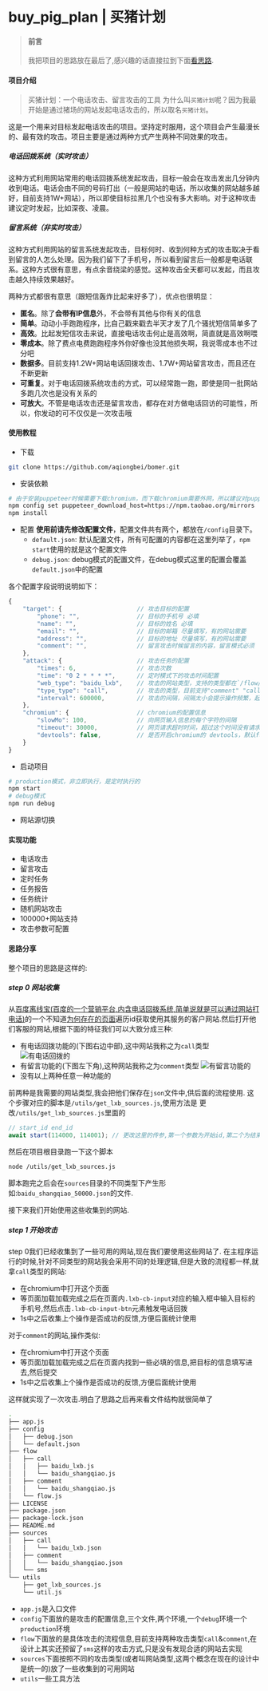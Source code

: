 # buy_pig_plan | 买猪计划
> #### 前言
> 我把项目的思路放在最后了,感兴趣的话直接拉到下面[看思路](https://github.com/aqiongbei/buy_pig_plan#思路分享).

#### 项目介绍

> 买猪计划：一个电话攻击、留言攻击的工具
> 为什么叫`买猪计划`呢？因为我最开始是通过猪场的网站发起电话攻击的，所以取名`买猪计划`。

这是一个用来对目标发起电话攻击的项目。坚持定时服用，这个项目会产生最漫长的、最有效的攻击。项目主要是通过两种方式产生两种不同效果的攻击。

##### 电话回拨系统（实时攻击）
这种方式利用网站常用的电话回拨系统发起攻击，目标一般会在攻击发出几分钟内收到电话。电话会由不同的号码打出（一般是网站的电话，所以收集的网站越多越好，目前支持1W+网站），所以即使目标拉黑几个也没有多大影响。对于这种攻击建议定时发起，比如深夜、凌晨。

##### 留言系统（非实时攻击）
这种方式利用网站的留言系统发起攻击，目标何时、收到何种方式的攻击取决于看到留言的人怎么处理。因为我们留下了手机号，所以看到留言后一般都是电话联系。这种方式很有意思，有点余音绕梁的感觉。这种攻击全天都可以发起，而且攻击越久持续效果越好。

两种方式都很有意思（跟短信轰炸比起来好多了），优点也很明显：

- **匿名**。除了**会带有IP信息**外，不会带有其他与你有关的信息
- **简单**。动动小手跑跑程序，比自己戳来戳去半天才发了几个骚扰短信简单多了
- **高效**。比起发短信攻击来说，直接电话攻击何止是高效啊，简直就是高效啊喂
- **零成本**。除了费点电费跑跑程序外你好像也没其他损失啊，我说零成本也不过分吧
- **数据多**。目前支持1.2W+网站电话回拨攻击、1.7W+网站留言攻击，而且还在不断更新
- **可重复**。对于电话回拨系统攻击的方式，可以经常跑一跑，即使是同一批网站多跑几次也是没有关系的
- **可放大**。不管是电话攻击还是留言攻击，都存在对方做电话回访的可能性，所以，你发动的可不仅仅是一次攻击哦

#### 使用教程

- 下载
```sh
git clone https://github.com/aqiongbei/bomer.git
```

- 安装依赖

```sh
# 由于安装puppeteer时候需要下载chromium，而下载chromium需要外网，所以建议对puppeteer使用国内镜像下载，加上下面这句
npm config set puppeteer_download_host=https://npm.taobao.org/mirrors
npm install
```

- 配置
**使用前请先修改配置文件**，配置文件共有两个，都放在`/config`目录下。
    - `default.json`: 默认配置文件，所有可配置的内容都在这里列举了，`npm start`使用的就是这个配置文件
    - `debug.json`: debug模式的配置文件，在debug模式这里的配置会覆盖`default.json`中的配置

各个配置字段说明说明如下：
```js
{
    "target": {                     // 攻击目标的配置
        "phone": "",                // 目标的手机号 必填
        "name": "",                 // 目标的姓名 必填
        "email": "",                // 目标的邮箱 尽量填写，有的网站需要
        "address": "",              // 目标的地址 尽量填写，有的网站需要
        "comment": "",              // 留言攻击时候留言的内容，留言模式必须
    },
    "attack": {                     // 攻击任务的配置
        "times": 6,                 // 攻击次数
        "time": "0 2 * * * *",      // 定时模式下的攻击时间配置
        "web_type": "baidu_lxb",    // 攻击的网站类型，支持的类型都在`/flow/flow.js`中定义
        "type_type": "call",        // 攻击的类型，目前支持"comment" "call"两种
        "interval": 600000,         // 攻击的间隔，间隔太小会提示操作频繁，起不到攻击作用，默认60s
    },
    "chromium": {                   // chromium的配置信息
        "slowMo": 100,              // 向网页输入信息的每个字符的间隔
        "timeout": 30000,           // 网页请求超时时间，超过这个时间没有请求完成，这个任务就算失败
        "devtools": false,          // 是否开启chromium的 devtools，默认false就好
    }
}
```

- 启动项目
```sh
# production模式，非立即执行，是定时执行的
npm start
# debug模式
npm run debug
```

- 网站源切换
#### 实现功能

- 电话攻击
- 留言攻击
- 定时任务
- 任务报告
- 任务统计
- 随机网站攻击
- 100000+网站支持
- 攻击参数可配置

#### 思路分享
整个项目的思路是这样的:
##### step 0 网站收集
从[百度离线宝(百度的一个营销平台,内含电话回拨系统,简单说就是可以通过网站打电话)](https://lxb.baidu.com/lxb/index.html)的一个不知道[为何存在的页面](http://lxbjs.baidu.com/cb/url/show?f=56&id=1)遍历id获取使用其服务的客户网站.然后打开他们客服的网站,根据下面的特征我们可以大致分成三种:
- 有电话回拨功能的(下图右边中部),这中网站我称之为`call`类型
![有电话回拨的](./images/call.png)
- 有留言功能的(下图左下角),这种网站我称之为`comment`类型
![有留言功能的](./images/comment.png)
- 没有以上两种任意一种功能的

前两种是我需要的网站类型,我会把他们保存在`json`文件中,供后面的流程使用.
这个步骤对应的脚本是`/utils/get_lxb_sources.js`,使用方法是
更改`/utils/get_lxb_sources.js`里面的
```js
// start_id end_id
await start(114000, 114001); // 更改这里的传参,第一个参数为开始id,第二个为结束id,这里建议start_id和end_id相差10000最好
```
然后在项目根目录跑一下这个脚本
```sh
node /utils/get_lxb_sources.js
```
脚本跑完之后会在`sources`目录的不同类型下产生形如:`baidu_shangqiao_50000.json`的文件.

接下来我们开始使用这些收集到的网站.

##### step 1 开始攻击
step 0我们已经收集到了一些可用的网站,现在我们要使用这些网站了.
在主程序运行的时候,针对不同类型的网站我会采用不同的处理逻辑,但是大致的流程都一样,就拿`call`类型的网站:
- 在chromium中打开这个页面
- 等页面加载加载完成之后在页面内`.lxb-cb-input`对应的输入框中输入目标的手机号,然后点击`.lxb-cb-input-btn`元素触发电话回拨
- 1s中之后收集上个操作是否成功的反馈,方便后面统计使用

对于`comment`的网站,操作类似:
- 在chromium中打开这个页面
- 等页面加载加载完成之后在页面内找到一些必填的信息,把目标的信息填写进去,然后提交
- 1s中之后收集上个操作是否成功的反馈,方便后面统计使用

这样就实现了一次攻击.明白了思路之后再来看文件结构就很简单了
```sh
.
├── app.js
├── config
│   ├── debug.json
│   └── default.json
├── flow
│   ├── call
│   │   ├── baidu_lxb.js
│   │   └── baidu_shangqiao.js
│   ├── comment
│   │   └── baidu_shangqiao.js
│   └── flow.js
├── LICENSE
├── package.json
├── package-lock.json
├── README.md
├── sources
│   ├── call
│   │   └── baidu_lxb.json
│   ├── comment
│   │   └── baidu_shangqiao.json
│   └── sms
└── utils
    ├── get_lxb_sources.js
    └── util.js
```
- `app.js`是入口文件
- `config`下面放的是攻击的配置信息,三个文件,两个环境,一个`debug`环境一个`production`环境
- `flow`下面放的是具体攻击的流程信息,目前支持两种攻击类型`call`&`comment`,在设计上其实还预留了`sms`这样的攻击方式,只是没有发现合适的网站去实现
- `sources`下面按照不同的攻击类型(或者叫网站类型,这两个概念在现在的设计中是统一的)放了一些收集到的可用网站
- `utils`一些工具方法
